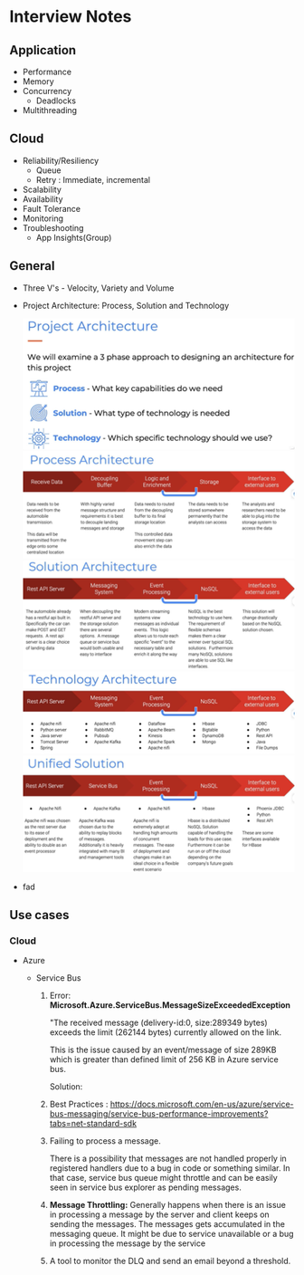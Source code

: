 # Interview Notes

## Application

- Performance
- Memory
- Concurrency
  - Deadlocks
- Multithreading

## Cloud

- Reliability/Resiliency
  - Queue
  - Retry : Immediate, incremental
- Scalability
- Availability
- Fault Tolerance
- Monitoring
- Troubleshooting
  - App Insights(Group)

## General

- Three V's - Velocity, Variety and Volume

- Project Architecture: Process, Solution and Technology

  <img src=".\assets\project-architecture.png" alt="Project Architecture" style="zoom:80%;" />

  

  <img src=".\assets\process-architecture.png" alt="Process Architecture" style="zoom:80%;" />

  

  <img src=".\assets\solution-architecture" alt="Solution Architecture" style="zoom:80%;" />

  

  <img src=".\assets\tech-archtiecture.png" alt="Technology Architecture" style="zoom:80%;" />

  

  <img src=".\assets\unified-solution.png" alt="Unified Solution" style="zoom:80%;" />

- fad

## Use cases

### Cloud

- Azure

  - Service Bus

    1. Error: **Microsoft.Azure.ServiceBus.MessageSizeExceededException**

       "The received message (delivery-id:0, size:289349 bytes) exceeds the limit (262144 bytes) currently allowed on the link.

       This is the issue caused by an event/message of size 289KB which is greater than defined limit of 256 KB in Azure service bus.

       Solution:

       

    2. Best Practices : https://docs.microsoft.com/en-us/azure/service-bus-messaging/service-bus-performance-improvements?tabs=net-standard-sdk

    3. Failing to process a message. 

       There is a possibility that messages are not handled properly in registered handlers due to a bug in code or something similar. In that case, service bus queue might throttle and can be easily seen in service bus explorer as pending messages.

    4. **Message Throttling:** Generally happens when there is an issue in processing a message by the server and client keeps on sending the messages. The messages gets accumulated in the messaging queue. It might be due to service unavailable or a bug in processing the message by the service
    
    5. A tool to monitor the DLQ and send an email beyond a threshold.